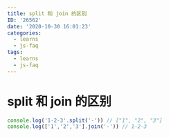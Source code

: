 ```yaml
---
title: split 和 join 的区别
ID: '26562'
date: '2020-10-30 16:01:23'
categories:
  - learns
  - js-faq
tags:
  - learns
  - js-faq
---
```


# split 和 join 的区别

``` js 
console.log('1-2-3'.split('-')) // ["1", "2", "3"]
console.log(['1','2','3'].join('-')) // 1-2-3
```
 
 
